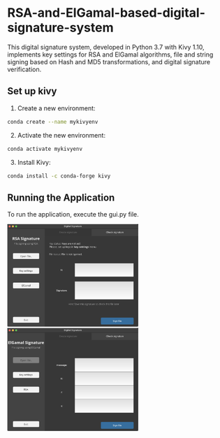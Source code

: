 # RSA-and-ElGamal-based-digital-signature-system

This digital signature system, developed in Python 3.7 with Kivy 1.10, implements key settings for RSA and ElGamal algorithms, file and string signing based on Hash and MD5 transformations, and digital signature verification.

## Set up kivy 

1. Create a new environment:
```bash
conda create --name mykivyenv
```

2. Activate the new environment:
```bash
conda activate mykivyenv
```
3. Install Kivy:
```bash
conda install -c conda-forge kivy
```

## Running the Application
To run the application, execute the gui.py file.

<p align="left">
  <img src="https://github.com/YutongGGG/RSA-and-ElGamal-based-digital-signature-system/blob/main/picture.jpg" alt="Digital Signature System_RSA" width="300"/>
  <img src="https://github.com/YutongGGG/RSA-and-ElGamal-based-digital-signature-system/blob/main/picture2.jpg" alt="Digital Signature System_ElGamal" width="300"/>
</p>


